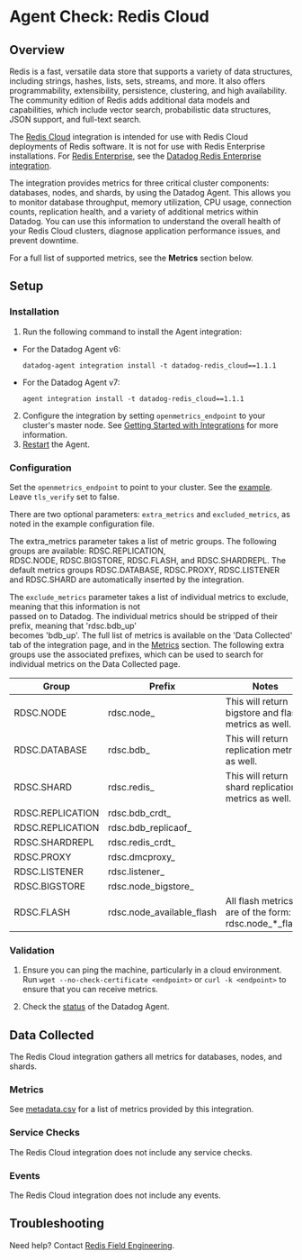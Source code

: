 # Agent Check: Redis Cloud

## Overview

Redis is a fast, versatile data store that supports a variety of data structures, including strings, hashes, lists, sets, streams, and more. It also offers programmability, extensibility, persistence, clustering, and high availability. The community edition of Redis adds additional data models and capabilities, which include vector search, probabilistic data structures, JSON support, and full-text search.

The [Redis Cloud][1] integration is intended for use with Redis Cloud deployments of Redis software. It is not for use with Redis Enterprise installations. For [Redis Enterprise][2], see the [Datadog Redis Enterprise integration][3].

The integration provides metrics for three critical cluster components: databases, nodes, and shards, by using the Datadog Agent. This allows you to monitor database throughput, memory utilization, CPU usage, connection counts, replication health, and a variety of additional metrics within Datadog. You can use this information to understand the overall health of your Redis Cloud clusters, diagnose application performance issues, and prevent downtime.

For a full list of supported metrics, see the **Metrics** section below.

## Setup

### Installation

1. Run the following command to install the Agent integration:
- For the Datadog Agent v6:
   ```shell
   datadog-agent integration install -t datadog-redis_cloud==1.1.1
   ```
- For the Datadog Agent v7:
   ```shell
   agent integration install -t datadog-redis_cloud==1.1.1
   ```
   
2. Configure the integration by setting `openmetrics_endpoint` to your cluster's master node. See [Getting Started with Integrations][4] for more information.
3. [Restart][5] the Agent.


### Configuration

Set the `openmetrics_endpoint` to point to your cluster. See the [example][4]. Leave `tls_verify` set to false.

There are two optional parameters: `extra_metrics` and `excluded_metrics`, as noted in the example configuration file.

The extra_metrics parameter takes a list of metric groups. The following groups are available: RDSC.REPLICATION,  
RDSC.NODE, RDSC.BIGSTORE, RDSC.FLASH, and RDSC.SHARDREPL. The default metrics groups RDSC.DATABASE, 
RDSC.PROXY, RDSC.LISTENER and RDSC.SHARD are automatically inserted by the integration.

The `exclude_metrics` parameter takes a list of individual metrics to exclude, meaning that this information is not  
passed on to Datadog. The individual metrics should be stripped of their prefix, meaning that 'rdsc.bdb_up'  
becomes 'bdb_up'. The full list of metrics is available on the 'Data Collected' tab of the integration page, and in the [Metrics](#metrics) section.
The following extra groups use the associated prefixes, which can be used to search for individual metrics on 
the Data Collected page.

| Group            | Prefix                    | Notes                                                 |
|------------------|---------------------------|-------------------------------------------------------|
| RDSC.NODE        | rdsc.node_                | This will return bigstore and flash metrics as well.  |
| RDSC.DATABASE    | rdsc.bdb_                 | This will return replication metrics as well.         |
| RDSC.SHARD       | rdsc.redis_               | This will return shard replication metrics as well.   |
| RDSC.REPLICATION | rdsc.bdb_crdt_            |                                                       |
| RDSC.REPLICATION | rdsc.bdb_replicaof_       |                                                       |
| RDSC.SHARDREPL   | rdsc.redis_crdt_          |                                                       |
| RDSC.PROXY       | rdsc.dmcproxy_            |                                                       |
| RDSC.LISTENER    | rdsc.listener_            |                                                       |
| RDSC.BIGSTORE    | rdsc.node_bigstore_       |                                                       |
| RDSC.FLASH       | rdsc.node_available_flash | All flash metrics are of the form: rdsc.node_*_flash. |


### Validation

1. Ensure you can ping the machine, particularly in a cloud environment. Run `wget --no-check-certificate <endpoint>` or `curl -k <endpoint>` to ensure that you can receive metrics.

2. Check the [status][7] of the Datadog Agent.


## Data Collected

The Redis Cloud integration gathers all metrics for databases, nodes, and shards.


### Metrics

See [metadata.csv][8] for a list of metrics provided by this integration.


### Service Checks

The Redis Cloud integration does not include any service checks.


### Events

The Redis Cloud integration does not include any events.


## Troubleshooting

Need help? Contact [Redis Field Engineering][9].

[1]: https://redis.io/docs/latest/operate/rc/
[2]: https://redis.io/docs/latest/operate/rs/
[3]: https://app.datadoghq.com/integrations?integrationId=redis-enterprise
[4]: https://docs.datadoghq.com/getting_started/integrations/#configuring-agent-integrations
[5]: https://docs.datadoghq.com/agent/guide/agent-commands/#start-stop-and-restart-the-agent
[6]: https://github.com/DataDog/integrations-extras/blob/master/redis_cloud/datadog_checks/redis_cloud/data/conf.yaml.example
[7]: https://docs.datadoghq.com/agent/guide/agent-commands/#agent-status-and-information
[8]: https://github.com/DataDog/integrations-extras/blob/master/redis_cloud/metadata.csv
[9]: mailto:support@redis.com

